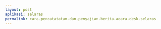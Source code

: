 ```yaml
---
layout: post
aplikasi: selaras
permalink: cara-pencatatatan-dan-penyajian-berita-acara-desk-selaras
---
```


